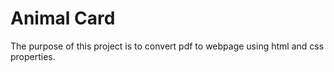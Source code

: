# Animal Card
The purpose of this project is to convert pdf to webpage using html and css properties.
